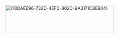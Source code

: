 <img width="349" height="92" alt="{10DAEE96-732D-4EF0-802C-9A3171C8E904}" src="https://github.com/user-attachments/assets/807a3e43-777f-4fdc-8727-825d8bc0ad36" />
